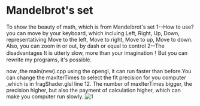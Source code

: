# Mandelbrot's set
To show the beauty of math, which is from Mandelbrot's set
1--How to use?
  you can move by your keyboard, which incluing Left, Right, Up, Down, representativing Move to the left, Move to right, Move to up, Move to down.
  Also, you can zoom in or out, by dash or equal to control
2--The disadvantages
  It is utterly slow, more than your imagination！But you can rewrite my programs, it's possible.




  now ,the main(new).cpp using the opengl, it can run faster than before.You can change the maxIterTimes to select the fit precision for you computer ,which is in fragShader.glsl line 12.
  The number of maxIterTimes bigger, the precision higher, but also the payment of calculation higher, which can make you computer run slowly.
![1](https://github.com/euuen/Mandelbrot-s-set/assets/114995880/7df87002-8c28-41fc-bded-d84319ae5421)
